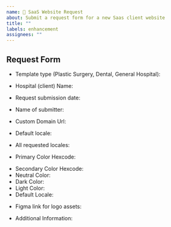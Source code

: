 ```yaml
---
name: 🏥 SaaS Website Request
about: Submit a request form for a new Saas client website
title: ""
labels: enhancement
assignees: ""
---
```


## Request Form

<!-- (필수) 템플릿 타입을 선택해주세요 -->

- Template type (Plastic Surgery, Dental, General Hospital):

<!-- (필수) 병원명을 작성해주세요 -->

- Hospital (client) Name:

<!-- (필수) 양식 작성일을 기입해주세요 -->

- Request submission date:

<!-- (필수) 양식 작성자 성함을 기입해주세요 -->

- Name of submitter:

<!-- 별도의 도메인을 요청했다면 작성해주세요 -->

- Custom Domain Url:

<!-- (필수) 요청된 기본값 언어를 작성해주세요 -->

- Default locale:

<!-- (필수) 기본값 제외 요청된 모든 언어들을 작성해주세요 -->

- All requested locales:

<!-- (필수) 병원 기본값 색상 코드 입력해주세요 -->

- Primary Color Hexcode:

<!-- 병원 기타 색상 코드를 입력해주세요 -->
<!-- 없으면 생략하셔도 됩니다 -->

- Secondary Color Hexcode:
- Neutral Color:
- Dark Color:
- Light Color:
- Default Locale:

<!-- (필수) 로고 에셋이 담긴 피그마 링크를 공유해주세요 -->

- Figma link for logo assets:

<!-- 기타 및 추가사항이 있다면 작성해주세요 -->

- Additional Information:
